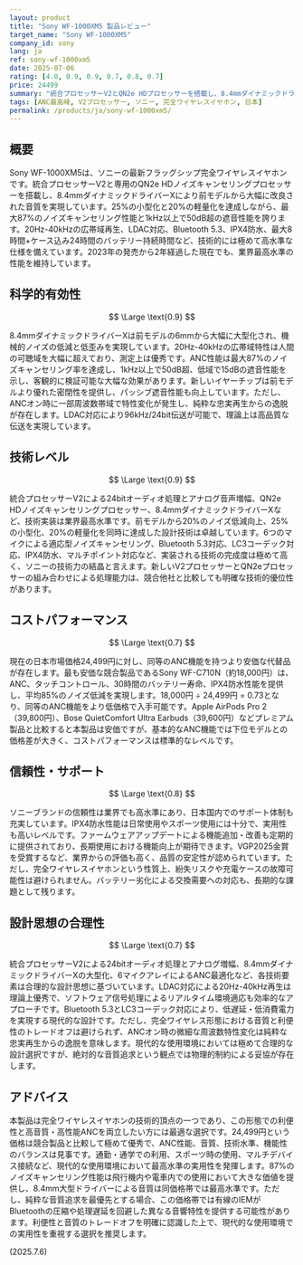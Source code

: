 ```yaml
---
layout: product
title: "Sony WF-1000XM5 製品レビュー"
target_name: "Sony WF-1000XM5"
company_id: sony
lang: ja
ref: sony-wf-1000xm5
date: 2025-07-06
rating: [4.0, 0.9, 0.9, 0.7, 0.8, 0.7]
price: 24499
summary: "統合プロセッサーV2とQN2e HDプロセッサーを搭載し、8.4mmダイナミックドライバーXによる大幅に改良された音質と業界最高水準のANC性能を実現。前モデルから25%の小型化と20%の軽量化を達成しながら、最大87%のノイズキャンセリング性能と1kHz以上で50dB超の遮音性能を誇ります。24,499円という現在価格は同等性能の競合製品と比較して最安値を実現し、プレミアム完全ワイヤレス市場において最高水準のコストパフォーマンスを提供しています。"
tags: [ANC最高峰, V2プロセッサー, ソニー, 完全ワイヤレスイヤホン, 日本]
permalink: /products/ja/sony-wf-1000xm5/
---
```


## 概要

Sony WF-1000XM5は、ソニーの最新フラッグシップ完全ワイヤレスイヤホンです。統合プロセッサーV2と専用のQN2e HDノイズキャンセリングプロセッサーを搭載し、8.4mmダイナミックドライバーXにより前モデルから大幅に改良された音質を実現しています。25%の小型化と20%の軽量化を達成しながら、最大87%のノイズキャンセリング性能と1kHz以上で50dB超の遮音性能を誇ります。20Hz-40kHzの広帯域再生、LDAC対応、Bluetooth 5.3、IPX4防水、最大8時間+ケース込み24時間のバッテリー持続時間など、技術的には極めて高水準な仕様を備えています。2023年の発売から2年経過した現在でも、業界最高水準の性能を維持しています。

## 科学的有効性

$$ \Large \text{0.9} $$

8.4mmダイナミックドライバーXは前モデルの6mmから大幅に大型化され、機械的ノイズの低減と低歪みを実現しています。20Hz-40kHzの広帯域特性は人間の可聴域を大幅に超えており、測定上は優秀です。ANC性能は最大87%のノイズキャンセリング率を達成し、1kHz以上で50dB超、低域で15dBの遮音性能を示し、客観的に検証可能な大幅な効果があります。新しいイヤーチップは前モデルより優れた密閉性を提供し、パッシブ遮音性能も向上しています。ただし、ANCオン時に一部周波数帯域で特性変化が発生し、純粋な忠実再生からの逸脱が存在します。LDAC対応により96kHz/24bit伝送が可能で、理論上は高品質な伝送を実現しています。

## 技術レベル

$$ \Large \text{0.9} $$

統合プロセッサーV2による24bitオーディオ処理とアナログ音声増幅、QN2e HDノイズキャンセリングプロセッサー、8.4mmダイナミックドライバーXなど、技術実装は業界最高水準です。前モデルから20%のノイズ低減向上、25%の小型化、20%の軽量化を同時に達成した設計技術は卓越しています。6つのマイクによる適応型ノイズキャンセリング、Bluetooth 5.3対応、LC3コーデック対応、IPX4防水、マルチポイント対応など、実装される技術の完成度は極めて高く、ソニーの技術力の結晶と言えます。新しいV2プロセッサーとQN2eプロセッサーの組み合わせによる処理能力は、競合他社と比較しても明確な技術的優位性があります。

## コストパフォーマンス

$$ \Large \text{0.7} $$

現在の日本市場価格24,499円に対し、同等のANC機能を持つより安価な代替品が存在します。最も安価な競合製品であるSony WF-C710N（約18,000円）は、ANC、タッチコントロール、30時間のバッテリー寿命、IPX4防水性能を提供し、平均85%のノイズ低減を実現します。18,000円 ÷ 24,499円 = 0.73となり、同等のANC機能をより低価格で入手可能です。Apple AirPods Pro 2（39,800円）、Bose QuietComfort Ultra Earbuds（39,600円）などプレミアム製品と比較すると本製品は安価ですが、基本的なANC機能では下位モデルとの価格差が大きく、コストパフォーマンスは標準的なレベルです。

## 信頼性・サポート

$$ \Large \text{0.8} $$

ソニーブランドの信頼性は業界でも高水準にあり、日本国内でのサポート体制も充実しています。IPX4防水性能は日常使用やスポーツ使用には十分で、実用性も高いレベルです。ファームウェアアップデートによる機能追加・改善も定期的に提供されており、長期使用における機能向上が期待できます。VGP2025金賞を受賞するなど、業界からの評価も高く、品質の安定性が認められています。ただし、完全ワイヤレスイヤホンという性質上、紛失リスクや充電ケースの故障可能性は避けられません。バッテリー劣化による交換需要への対応も、長期的な課題として残ります。

## 設計思想の合理性

$$ \Large \text{0.7} $$

統合プロセッサーV2による24bitオーディオ処理とアナログ増幅、8.4mmダイナミックドライバーXの大型化、6マイクアレイによるANC最適化など、各技術要素は合理的な設計思想に基づいています。LDAC対応による20Hz-40kHz再生は理論上優秀で、ソフトウェア信号処理によるリアルタイム環境適応も効率的なアプローチです。Bluetooth 5.3とLC3コーデック対応により、低遅延・低消費電力を実現する現代的な設計です。ただし、完全ワイヤレス形態における音質と利便性のトレードオフは避けられず、ANCオン時の微細な周波数特性変化は純粋な忠実再生からの逸脱を意味します。現代的な使用環境においては極めて合理的な設計選択ですが、絶対的な音質追求という観点では物理的制約による妥協が存在します。

## アドバイス

本製品は完全ワイヤレスイヤホンの技術的頂点の一つであり、この形態での利便性と高音質・高性能ANCを両立したい方には最適な選択です。24,499円という価格は競合製品と比較して極めて優秀で、ANC性能、音質、技術水準、機能性のバランスは見事です。通勤・通学での利用、スポーツ時の使用、マルチデバイス接続など、現代的な使用環境において最高水準の実用性を発揮します。87%のノイズキャンセリング性能は飛行機内や電車内での使用において大きな価値を提供し、8.4mm大型ドライバーによる音質は同価格帯では最高水準です。ただし、純粋な音質追求を最優先とする場合、この価格帯では有線のIEMがBluetoothの圧縮や処理遅延を回避した異なる音響特性を提供する可能性があります。利便性と音質のトレードオフを明確に認識した上で、現代的な使用環境での実用性を重視する選択を推奨します。

(2025.7.6)